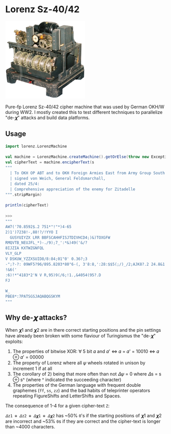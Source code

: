 # Lorenz Sz-40/42
<img width="250" src="data/lorenz.jpg">

Pure-fp Lorenz Sz-40/42 cipher machine that was used by German OKH/W during WW2.
I mostly created this to test different techniques to parallelize "de-𝝌" attacks
and build data platforms.

## Usage
```scala
import lorenz.LorenzMachine

val machine = LorenzMachine.createMachine().getOrElse(throw new Exception("Failed to create machine"))
val cipherText = machine.encipherText(s
"""
  | To OKH OP ABT and to OKH Foreign Armies East from Army Group South IA 01 No 411/43,
  | signed von Weich, General Feldsmarchall,
  | dated 25/4:
  | Comprehensive appreciation of the enemy for Zitadelle
""".stripMargin)

println(cipherText)

>>>
"""
AW7('70.8592$.2 751*"!"*)4-65
2)1')7238!-,88!?/!YYO I
  GUSYUIYZX LRR BBFSCAHHFISJTDIVHCD4;)&)TOXGFW
RMQVTB_NEUJFL_*)-./9);7_':*&)49('&/?
8IJZIA KXTWZGNFQL
VLY_GLP
V DSKUW_YZZXSUID8/8:84;01"0' 0.36?;3
-";?-?: 09WF5?96/895.8203*80"6-(, 3'8:8,':28:$$5(;/)_/2;AJK8?.2 24.8&1
!&6('
:6)!*"4183*2'N V R,95)9(/6;!1.,&4054(95?.D
FJ

W_
PBE8*:7PATSGSJAQABQGSKYM
"""
```

## Why de-𝝌 attacks?

When 𝝌1 and 𝝌2 are in there correct starting positions and the pin settings 
have already been broken with some flaviour of Turingismus the "de-𝝌" exploits:

1) The properties of bitwise XOR: ∀ 5 bit 𝛼 and 𝛼' <=>  𝛼 = 𝛼' = 10010 <=>  𝛼 ⊕ 𝛼' = 00000
2) The property of Lorenz where all 𝜓 wheels rotated in unison by increment 1 if at all
3) The corollary of 2) being that more often than not 𝛥𝜓 = 0 where 𝛥s = s ⊕ s^ (where ^ indicated the succeeding character)
4) The properties of the German language with frequent double graphemes (`ff`, `ss`, `zz`) and the
bad habits of teleprinter operators repeating FigureShifts and LetterShifts and Spaces.

The consequence of 1-4 for a given cipher-text `Z`: 

`𝛥z1 ⊕ 𝛥z2 ⊕ 𝛥𝝌1 ⊕ 𝛥𝝌2` has ~50% `0`'s if the starting positions of 𝝌1 and 𝝌2 are incorrect
and ~53% `0`s if they are correct and the cipher-text is longer than ~4000 characters.
